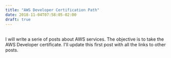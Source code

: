 ```yaml
---
title: "AWS Developer Certification Path"
date: 2018-11-04T07:58:05-02:00
draft: true
---
```

<br>
I will write a serie of posts about AWS services. The objective is to take the AWS Developer certificate.
I'll update this first post with all the links to other posts.

